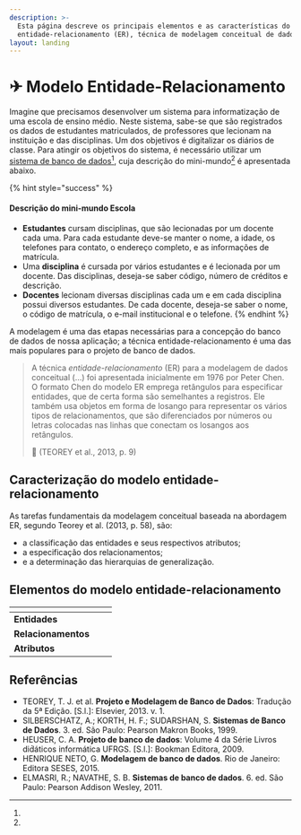 ```yaml
---
description: >-
  Esta página descreve os principais elementos e as características do modelo
  entidade-relacionamento (ER), técnica de modelagem conceitual de dados.
layout: landing
---
```


# ✈ Modelo Entidade-Relacionamento

Imagine que precisamos desenvolver um sistema para informatização de uma escola de ensino médio. Neste sistema, sabe-se que são registrados os dados de estudantes matriculados, de professores que lecionam na instituição e das disciplinas. Um dos objetivos é digitalizar os diários de classe. Para atingir os objetivos do sistema, é necessário utilizar um [sistema de banco de dados](#user-content-fn-1)[^1], cuja descrição do mini-mundo[^2] é apresentada abaixo.

{% hint style="success" %}
#### **Descrição do mini-mundo Escola**

* **Estudantes** cursam disciplinas, que são lecionadas por um docente cada uma. Para cada estudante deve-se manter o nome, a idade, os telefones para contato, o endereço completo, e as informações de matrícula.&#x20;
* Uma **disciplina** é cursada por vários estudantes e é lecionada por um docente. Das disciplinas, deseja-se saber código, número de créditos e descrição.
* **Docentes** lecionam diversas disciplinas cada um e em cada disciplina possui diversos estudantes. De cada docente, deseja-se saber o nome, o código de matrícula, o e-mail institucional e o telefone.
{% endhint %}

A modelagem é uma das etapas necessárias para a concepção do banco de dados de nossa aplicação; a técnica entidade-relacionamento é uma das mais populares para o projeto de banco de dados.&#x20;

> A técnica _entidade-relacionamento_ (ER) para a modelagem de dados conceitual (...) foi apresentada inicialmente em 1976 por Peter Chen. O formato Chen do modelo ER emprega retângulos para especificar entidades, que de certa forma são semelhantes a registros. Ele também usa objetos em forma de losango para representar os vários tipos de relacionamentos, que são diferenciados por números ou letras colocadas nas linhas que conectam os losangos aos retângulos.
>
> 💬 (TEOREY et al., 2013, p. 9)

## Caracterização do modelo entidade-relacionamento

As tarefas fundamentais da modelagem conceitual baseada na abordagem ER, segundo Teorey et al. (2013, p. 58), são:&#x20;

* a classificação das entidades e seus respectivos atributos;
* a especificação dos relacionamentos;
* e a determinação das hierarquias de generalização.

## Elementos do modelo entidade-relacionamento

<table data-view="cards"><thead><tr><th></th><th></th><th></th></tr></thead><tbody><tr><td><strong>Entidades</strong></td><td></td><td></td></tr><tr><td><strong>Relacionamentos</strong></td><td></td><td></td></tr><tr><td><strong>Atributos</strong></td><td></td><td></td></tr></tbody></table>

## Referências

* TEOREY, T. J. et al. **Projeto e Modelagem de Banco de Dados**: Tradução da 5ª Edição. \[S.l.]: Elsevier, 2013. v. 1.
* SILBERSCHATZ, A.; KORTH, H. F.; SUDARSHAN, S. **Sistemas de Banco de Dados**. 3. ed. São Paulo: Pearson Makron Books, 1999.
* HEUSER, C. A. **Projeto de banco de dados**: Volume 4 da Série Livros did́áticos informática UFRGS. \[S.l.]: Bookman Editora, 2009.
* HENRIQUE NETO, G. **Modelagem de banco de dados**. Rio de Janeiro: Editora SESES, 2015.
* ELMASRI, R.; NAVATHE, S. B. **Sistemas de banco de dados**. 6. ed. São Paulo: Pearson Addison Wesley, 2011.

[^1]: 

[^2]: 
